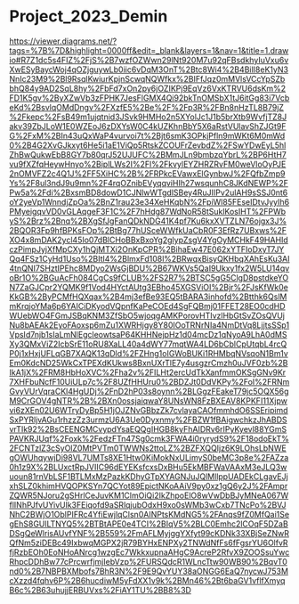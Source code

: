 # Project_2023_Demin
https://viewer.diagrams.net/?tags=%7B%7D&highlight=0000ff&edit=_blank&layers=1&nav=1&title=1.drawio#R7Z1dc5s4FIZ%2FjS%2B7wzfOZWwn29lNt920M7u92qFBsdkhyIuVxu6vXwESyBaycWoj4qOZjguywLb0iic6vDqM3OnT%2Btc8Wi4%2B4BilI8eK1yN3NnIc23M9%2Bl9RsqlKwiurKpjnScwqNQWfkx%2BIFfJqz0mMVlsVCcYpSZbbhQ84y9AD2SqL8hy%2FbFd7xOn2py6jOZIKPj9EqVz6VxKTRVU6dsKm%2FD1K5gv%2ByXZwVb3zFPHK7JesFlGMX4Qi92bkTnOMSbX1tJ6itGg83i7VcbeKd%2BsvlqOMdDngv%2FXzfE5%2Be%2F%2Fp3R%2FBn8nHzTL8B79jZ%2Fkepc%2FsB49m1ujqtnid3JSvk9HMHo2n5XYolJc1J1b5brXtb9WvfjTZ8Jakv39ZbJLoW1E0WZEoJ6zDXYsW0C4kUZKhnBbY5X6aRstVUlavShZJGt9FG%2FxM%2BIn43uQxWaP4vurvoi7t%2Bjt6smK3OPkjPfln9mWKt6M0mWd0%2B4G2XvGJkxyt6He5i1aE1ViQp5RtskZCOUFrZevbdZ%2FSwYDwEyL5hlZhBwQukwEbB8GY7b80qrJ52UJUFC%2BMmJLn9bmbzqYbrL%2BP6HtH7vu9fXZfqHeywHnyo%2BiplLWs2I%2Fl%2FkvylEYZHRZRvFM0weVloOyPJE2nOMVFZ2c4Q1J%2FF5XiHC%2B%2FRPkcEVawxElGynbwJ%2FQfbZmp9Ys%2F8ul3ndJ9u9mn%2F4rqOZnibEVyqqviHIh27wsqunhC8JKdNEWP%2FPw5a%2Fdi%2BxsmBD8dowD1CJNlwWTgdlSBey4RuJIIPv2ulAH9sSSJ0nt6oY2yeVp1WnndjZpOa%2BnZ1rau23e34XeHKqbN%2FpiWl85FEseIDtvJyyIh6PMyeigqvVD0vGLAqgeF3F1C%2F7hHdg87WdNoR58tSuklKosIHT%2FPWbyS%2Brz%2Bnq%2BXgSfJgFanQDkNDG41K4pf7Ku6kxXVTZLN76ojgx3J%2BQOR3Fp9hfBPKsFOp%2BtBg77hUSceWWfkUaCbR0F3EfRz7UBxws%2FXO4x8mDAK2ycl45Io07dBlCHoBBxBxoYg2glypZsgV4YgOyMCHkF49HAHIdczPimpJyjXfMpCXy1hQjMTXi2OnKpCPR%2BihaEw47E062xYTFIoDxyT7JYQq4FSz1CyHd1Uso%2BItl4%2BlmxFd108l%2BRwqxBisyQKHbqXAhEsKu3AI4tnQNI7SHztIPEhc8MDyo2WsGjBDU%2B67WKVs5QaI9Ukxy1fx2W5LU14qvoBr1O%2BGuAcFh084CgCs9fCLUB%2FS2R7%2BTSC5gG5ClgD8pstdkeYON7ZaGJCpr2YQMK9f1Vod4HYctAUtg3EBho45XGSViOI%2Bjr%2FJsKfWk0eKkGB%2ByPCMfHQXqax%2B4mj3efBe93EQ5tBARA3inhofd%2Btthk6QslMmKrqjoYMa6p6YAICiDKyodVQpnfKaPeCOEd4SgFQBmj01FFET28EO0cdHDWUebWO4FGmJSBqKNM3ZfSbO5wjoqgAMKPorovHTIvzlHbGtSvZOsQVUjNu8bAEAk2EyoFAoxsp6mZu1XWRHjgy8Y80IOoTRNrNIa4NmDtVq8LjjtsSSp1VpsId7njb1sIaLmNlEgcleowtsaP64KHHNejpHz1d04mcDz1qNyoA9LhA0dMSXy3QMxViZ2IcbSrE11oRU8XaLL40a4dWY77mqtWA4LD6bCblCpUtqbL4rcQP0j1xHxjUFLqGB7XAQK13qDld%2FZHng1oIGWoBUKi1RHMbqNVsqoN1Bm1vEm0KdcND25WkCxTPEXdKUkws8BxnUXrTlE7y4usgzrCmzh0uJVF0zb%2BIkA1jX%2FRM8HbHoXVC%2Fha2v%2FILHt2ercUdTkXanfmmOKSgGNv9Kr7XHFbuNcfF10UiULp7c%2F8UZfHHUru0%2BDZJt0DdVKPy%2FoI%2FRNmGvyVUrVqraCKl4HgUDj%2FnD2hP03s8oynn%2BLGgzFEakeT79jc5OQX56gM9CrGOV4gNTR%2B%2BXn0ossjaiqwaY8UNsWN8FzBXEAV8KPKFI11Xjpwvi6zXEn02U6WTryDyBp5H1jOJZNvGBbzZk7cvlayaCAOfmmhdO6SSEripimdSxPYRljvAGu1rhzzZz3urmzU6A3Ue0Dyxnmy%2FBZW1fBAigwchkzJhABDSvrTIk92%2BsCEENGMCvypdYsaEQQgIHGB8kyFhAIDRv6rIPyKyevl88YGmSPAVKRJUqf%2Foxk%2FedzFTn47Sg0cmk3FWA4i0ryrydS9%2F18odoEkT%2FCNTzlZ3cSyOlZ0MtPVTm0TWWNs2ttoLZ%2BZFXQQIjz6K9LOhsLbNWEgOWUhqywjDi98VL7UMTs8XE1Htw0KiMokNxULimyS0beMC3p8e%2FAZza0h1z9X%2BLUxctRpJVIIC96dEYEKsfcxsDxBHu5EkMBFWaVAAxM3eJLQ3wuoun81rnVbLSF1BTLMxMzPazkKDhyGTpXYAGNJuJQlMllppUADEkCLgavEJjxhSLZ0khimHVQOPKSYn7QCYot89EpictNKoAAiV9py0xz1gQ6y2J%2FAmprZQWR5NJoru2gSHrlCeJuvKM1ClmOiQi2IkZhpoElO8wVwDbBJyMNeA067WflINhPJfvUYivUlk3FEiqofd9aSRlqjubOdxH9xo0sWMb3wCxb7TNcPo%2BVJNhC2BWjO1OblPIFRc4YfiEwjlqClsn0AINPtsKMdNG5%2FAnqs9fZ0MfQai1SegEhS8GUlLTNYQ5%2BTBtAPE0e4TCI%2BIqV5%2BLC0Emhc2lCOqF5DZaBDSgQeWlrisAUvfYNF%2B559%2FmAFLMyjggYXfyt99cKDNk33XBjSeZNwRQfNm5ziDEBc49IxbwqMGPX2jR79BYHxENPXy2TNWdNfFs6fFgsrYU6OlfvRfjRzbEOh0EoNHoANrcg1wzgEc7WkkxupnaAHgC9AcreP2RfvX9ZOOSsuYwcRhpcDDhBw77cPrcwrfjmjIebVzp%2FURSQdcR1WLncTtw90WB90%2BqvT0nd0%2B7NBPBXMbofs7BhR3N%2F9E9QvYUY38aONGG6EaQ7nycwJ753McXzzd4fqhv6P%2B6hucdiwM5yFdXX1v9k%2BMn46%2Bt6baGV1vflfXmyqB6c%2B63uhujjERBUVxs%2FiAY1TU%2BB8%3D
